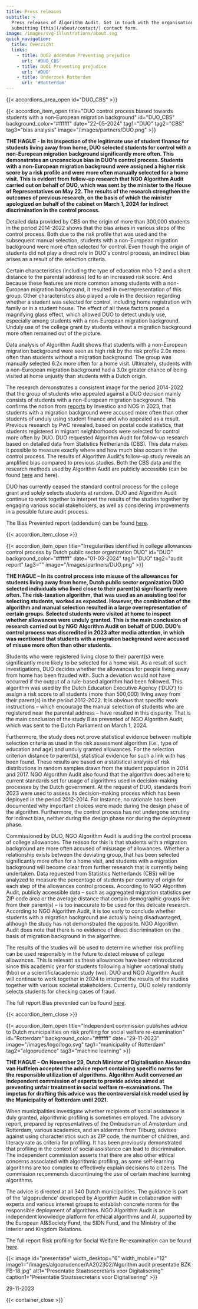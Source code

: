 ```yaml
---
title: Press releases
subtitle: >
  Press releases of Algorithm Audit. Get in touch with the organisation by
  submitting [this](/about/contact/) contact form.
image: /images/svg-illustrations/about.svg
quick_navigation:
  title: Overzicht
  links:
    - title: DUO2 Addendum Preventing prejudice
      url: '#DUO_CBS'
    - title: DUO1 Preventing prejudice
      url: '#DUO'
    - title: Onderzoek Rotterdam
      url: '#Rotterdam'
---
```


{{< accordions_area_open id="DUO_CBS" >}}

{{< accordion_item_open title="DUO control process biased towards students with a non-European migration background" id="DUO_CBS" background_color="#ffffff" date="22-05-2024" tag1="DUO" tag2="CBS" tag3="bias analysis" image="/images/partners/DUO.png" >}}

**THE HAGUE - In its inspection of the legitimate use of student finance for students living away from home, DUO selected students for control with a non-European migration background significantly more often. This demonstrates an unconscious bias in DUO's control process. Students with a non-European migration background were assigned a higher risk score by a risk profile and were more often manually selected for a home visit. This is evident from follow-up research that NGO Algorithm Audit carried out on behalf of DUO, which was sent by the minister to the House of Representatives on May 22. The results of the research strengthen the outcomes of previous research, on the basis of which the minister apologized on behalf of the cabinet on March 1, 2024 for indirect discrimination in the control process.**

Detailed data provided by CBS on the origin of more than 300,000 students in the period 2014-2022 shows that the bias arises in various steps of the control process. Both due to the risk profile that was used and the subsequent manual selection, students with a non-European migration background were more often selected for control. Even though the origin of students did not play a direct role in DUO's control process, an indirect bias arises as a result of the selection criteria.

Certain characteristics (including the type of education mbo 1-2 and a short distance to the parental address) led to an increased risk score. And because these features are more common among students with a non-European migration background, it resulted in overrepresentation of this group. Other characteristics also played a role in the decision regarding whether a student was selected for control, including home registration with family or in a student house. The effect of all these factors posed a magnifying glass effect, which allowed DUO to detect unduly use, especially among students with a non-European migration background. Unduly use of the college grant by students without a migration background more often remained out of the picture.

Data analysis of Algorithm Audit shows that students with a non-European migration background were seen as high risk by the risk profile 2.0x more often than students without a migration background. The group was manually selected 6.2x more often for a home visit. Ultimately, students with a non-European migration background had a 3.0x greater chance of being visited at home unjustly than students with a Dutch origin.

The research demonstrates a consistent image for the period 2014-2022 that the group of students who appealed against a DUO decision mainly consists of students with a non-European migration background. This confirms the notion from [reports](https://nos.nl/op3/video/2479701-zo-checkt-duo-of-jij-fraudeert-en-dat-systeem-rammelt) by Investico and NOS in 2023, that students with a migration background were accused more often than other students of unduly using student finance and who appealed as a result. Previous research by PwC revealed, based on postal code statistics, that students registered in migrant neighborhoods were selected for control more often by DUO. DUO requested Algorithm Audit for follow-up research based on detailed data from Statistics Netherlands (CBS). This data makes it possible to measure exactly where and how much bias occurs in the control process. The results of Algorithm Audit's follow-up study reveals an amplified bias compared to previous studies. Both the CBS data and the research methods used by Algorithm Audit are publicly accessible (can be found [here](https://www.cbs.nl/nl-nl/maatwerk/2024/21/ontvangers-uitwonendenbeurs-herkomst-2014-2017-2019-2021-en-2022) and here).

DUO has currently ceased the standard control process for the college grant and solely selects students at random. DUO and Algorithm Audit continue to work together to interpret the results of the studies together by engaging various social stakeholders, as well as considering improvements in a possible future audit process.

The Bias Prevented report (addendum) can be found [here](https://algorithmaudit.eu/algoprudence/cases/aa202402_bias-prevented_addendum/).

{{< accordion_item_close >}}

{{< accordion_item_open title="Irregularities identified in college allowances control process by Dutch public sector organization DUO" id="DUO" background_color="#ffffff" date="01-03-2024" tag1="DUO" tag2="audit report" tag3="" image="/images/partners/DUO.png" >}}

**THE HAGUE – In its control process into misuse of the allowances for students living away from home, Dutch public sector organization DUO selected individuals who lived close to their parent(s) significantly more often. The risk-taxation algorithm, that was used as an assisting tool for selecting students, worked as expected. However, the combination of the algorithm and manual selection resulted in a large overrepresentation of certain groups. Selected students were visited at home to inspect whether allowances were unduly granted. This is the main conclusion of research carried out by NGO Algorithm Audit on behalf of DUO. DUO’s control process was discredited in 2023 after media attention, in which was mentioned that students with a migration background were accused of misuse more often than other students.**

Students who were registered living close to their parent(s) were significantly more likely to be selected for a home visit. As a result of such investigations, DUO decides whether the allowances for people living away from home has been frauded with. Such a deviation would not have occurred if the output of a rule-based algorithm had been followed. This algorithm was used by the Dutch Education Executive Agency (‘DUO’) to assign a risk score to all students (more than 500,000) living away from their parent(s) in the period 2012-2022. It is obvious that specific work instructions – which encourage the manual selection of students who are registered near the parental address – have resulted in this disparity. That is the main conclusion of the study Bias prevented of NGO Algorithm Audit, which was sent to the Dutch Parliament on March 1, 2024.

Furthermore, the study does not prove statistical evidence between multiple selection criteria as used in the risk assessment algorithm (i.e., type of education and age) and unduly granted allowances. For the selection criterion distance to parent(s), statistical evidence for such a link with has been found. These results are based on a statistical analysis of risk distributions in random samples drawn from the student population in 2014 and 2017. NGO Algorithm Audit also found that the algorithm does adhere to current standards set for usage of algorithms used in decision-making processes by the Dutch government. At the request of DUO, standards from 2023 were used to assess its decision-making process which has been deployed in the period 2012-2014. For instance, no rationale has been documented why important choices were made during the design phase of the algorithm. Furthermore, the control process has not undergone scrutiny for indirect bias, neither during the design phase nor during the deployment phase.

Commissioned by DUO, NGO Algorithm Audit is auditing the control process of college allowances. The reason for this is that students with a migration background are more often accused of misusage of allowances. Whether a relationship exists between the deviating group, that has been selected significantly more often for a home visit, and students with a migration background will become clear from further research that is currently being undertaken. Data requested from Statistics Netherlands (CBS) will be analyzed to measure the percentage of students per country of origin for each step of the allowances control process. According to NGO Algorithm Audit, publicly accessible data – such as aggregated migration statistics per ZIP code area or the average distance that certain demographic groups live from their parent(s) – is too inaccurate to be used for this delicate research. According to NGO Algorithm Audit, it is too early to conclude whether students with a migration background are actually being disadvantaged, although the study has not demonstrated the opposite. NGO Algorithm Audit does note that there is no evidence of direct discrimination on the basis of migration background in the algorithm.

The results of the studies will be used to determine whether risk profiling can be used responsibly in the future to detect misuse of college allowances. This is relevant as these allowances have been reintroduced since this academic year for students following a higher vocational study (hbo) or a scientific/academic study (wo). DUO and NGO Algorithm Audit will continue to work together in 2024 to interpret the results of the studies together with various societal stakeholders. Currently, DUO solely randomly selects students for checking cases of fraud.

The full report Bias prevented can be found [here](https://algorithmaudit.eu/algoprudence/cases/aa202401_bias-prevented/).

{{< accordion_item_close >}}

{{< accordion_item_open title="Independent commission publishes advice to Dutch municipalities on risk profiling for social welfare re-examination" id="Rotterdam" background_color="#ffffff" date="29-11-2023" image="/images/logo/logo.svg" tag1="municipality of Rotterdam" tag2="algoprudence" tag3="machine learning" >}}

**THE HAGUE – On November 29, Dutch Minister of Digitalisation Alexandra van Huffelen accepted the advice report containing specific norms for the responsible utilization of algorithms. Algorithm Audit convened an independent commission of experts to provide advice aimed at preventing unfair treatment in social welfare re-examinations. The impetus for drafting this advice was the controversial risk model used by the Municipality of Rotterdam until 2021.**

When municipalities investigate whether recipients of social assistance is duly granted, algorithmic profiling is sometimes employed. The advisory report, prepared by representatives of the Ombudsman of Amsterdam and Rotterdam, various academics, and an alderman from Tilburg, advises against using characteristics such as ZIP code, the number of children, and literacy rate as criteria for profiling. It has been previously demonstrated that profiling in the context of social assistance can lead to discrimination. The independent commission asserts that there are also other ethical concerns associated with algorithmic profiling, as some self-learning algorithms are too complex to effectively explain decisions to citizens. The commission recommends discontinuing the use of certain machine learning algorithms.

The advice is directed at all 340 Dutch municipalities. The guidance is part of the ‘algoprudence’ developed by Algorithm Audit in collaboration with experts and various interest groups to establish concrete norms for the responsible deployment of algorithms. NGO Algorithm Audit is an independent knowledge platform for ethical algorithms and AI, supported by the European AI\&Society Fund, the SIDN Fund, and the Ministry of the Interior and Kingdom Relations.

The full report Risk profiling for Social Welfare Re-examination can be found [here](https://algorithmaudit.eu/algoprudence/cases/aa202302_risk-profiling-for-social-welfare-reexamination/).

{{< image id="presentatie" width_desktop="6" width_mobile="12" image1="/images/algoprudence/AA202302/Algorithm audit presentatie BZK FB-18.jpg" alt1="Presentatie Staatssecretaris voor Digitalisering" caption1="Presentatie Staatssecretaris voor Digitalisering" >}}

29-11-2023

{{< container_close >}}
